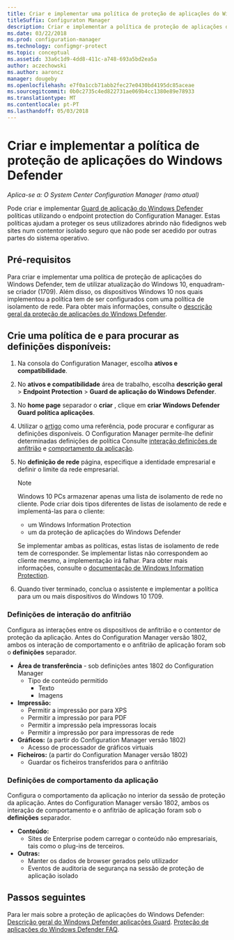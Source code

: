 ```yaml
---
title: Criar e implementar uma política de proteção de aplicações do Windows Defender
titleSuffix: Configuraton Manager
description: Criar e implementar a política de proteção de aplicações do Windows Defender.
ms.date: 03/22/2018
ms.prod: configuration-manager
ms.technology: configmgr-protect
ms.topic: conceptual
ms.assetid: 33a6c1d9-4dd8-411c-a748-693a5bd2ea5a
author: aczechowski
ms.author: aaroncz
manager: dougeby
ms.openlocfilehash: e7f0a1ccb71abb2fec27e0430bd4195dc85aceae
ms.sourcegitcommit: 0b0c2735c4ed822731ae069b4cc1380e89e78933
ms.translationtype: MT
ms.contentlocale: pt-PT
ms.lasthandoff: 05/03/2018
---
```

# <a name="create-and-deploy-windows-defender-application-guard-policy"></a>Criar e implementar a política de proteção de aplicações do Windows Defender 
*Aplica-se a: O System Center Configuration Manager (ramo atual)*
<!-- 1351960 -->
Pode criar e implementar [Guard de aplicação do Windows Defender](https://docs.microsoft.com/windows/threat-protection/windows-defender-application-guard/wd-app-guard-overview) políticas utilizando o endpoint protection do Configuration Manager. Estas políticas ajudam a proteger os seus utilizadores abrindo não fidedignos web sites num contentor isolado seguro que não pode ser acedido por outras partes do sistema operativo.

## <a name="prerequisites"></a>Pré-requisitos

Para criar e implementar uma política de proteção de aplicações do Windows Defender, tem de utilizar atualização do Windows 10, enquadram-se criador (1709). Além disso, os dispositivos Windows 10 nos quais implementou a política tem de ser configurados com uma política de isolamento de rede. Para obter mais informações, consulte o [descrição geral da proteção de aplicações do Windows Defender](https://docs.microsoft.com/windows/threat-protection/windows-defender-application-guard/wd-app-guard-overview). 


## <a name="create-a-policy-and-to-browse-the-available-settings"></a>Crie uma política de e para procurar as definições disponíveis:

1. Na consola do Configuration Manager, escolha **ativos e compatibilidade**.
2. No **ativos e compatibilidade** área de trabalho, escolha **descrição geral** > **Endpoint Protection** > **Guard de aplicação do Windows Defender**.
3. No **home page** separador o **criar** , clique em **criar Windows Defender Guard política aplicações**.
4. Utilizar o [artigo](https://docs.microsoft.com/windows/security/threat-protection/windows-defender-application-guard/configure-wd-app-guard) como uma referência, pode procurar e configurar as definições disponíveis. O Configuration Manager permite-lhe definir determinadas definições de política Consulte [interação definições de anfitrião](#BKMK_HIS) e [comportamento da aplicação](#BKMK_AppB).
5. No **definição de rede** página, especifique a identidade empresarial e definir o limite da rede empresarial.

    > [!NOTE]
    > Windows 10 PCs armazenar apenas uma lista de isolamento de rede no cliente. Pode criar dois tipos diferentes de listas de isolamento de rede e implementá-las para o cliente:
    >
    >  - um Windows Information Protection
    >  - um da proteção de aplicações do Windows Defender
    >
    > Se implementar ambas as políticas, estas listas de isolamento de rede tem de corresponder. Se implementar listas não correspondem ao cliente mesmo, a implementação irá falhar. Para obter mais informações, consulte o [documentação de Windows Information Protection](https://docs.microsoft.com/windows/threat-protection/windows-information-protection/create-wip-policy-using-sccm).
    > 
    > 

6. Quando tiver terminado, conclua o assistente e implementar a política para um ou mais dispositivos do Windows 10 1709.

### <a name="bkmk_HIS"></a> Definições de interação do anfitrião
Configura as interações entre os dispositivos de anfitrião e o contentor de proteção da aplicação. Antes do Configuration Manager versão 1802, ambos os interação de comportamento e o anfitrião de aplicação foram sob o **definições** separador.

- **Área de transferência** - sob definições antes 1802 do Configuration Manager
    - Tipo de conteúdo permitido
        - Texto
        - Imagens
- **Impressão:**
    - Permitir a impressão por para XPS
    - Permitir a impressão por para PDF
    - Permitir a impressão pela impressoras locais
    - Permitir a impressão por para impressoras de rede
- **Gráficos:** (a partir do Configuration Manager versão 1802)
    - Acesso de processador de gráficos virtuais
- **Ficheiros:** (a partir do Configuration Manager versão 1802)
    - Guardar os ficheiros transferidos para o anfitrião

### <a name="bkmk_ABS"></a> Definições de comportamento da aplicação
Configura o comportamento da aplicação no interior da sessão de proteção da aplicação. Antes do Configuration Manager versão 1802, ambos os interação de comportamento e o anfitrião de aplicação foram sob o **definições** separador.

- **Conteúdo:**
   - Sites de Enterprise podem carregar o conteúdo não empresariais, tais como o plug-ins de terceiros.
- **Outras:**
    - Manter os dados de browser gerados pelo utilizador
    - Eventos de auditoria de segurança na sessão de proteção de aplicação isolado



## <a name="next-steps"></a>Passos seguintes
Para ler mais sobre a proteção de aplicações do Windows Defender: [Descrição geral do Windows Defender aplicações Guard](https://docs.microsoft.com/windows/security/threat-protection/windows-defender-application-guard/wd-app-guard-overview).
[Proteção de aplicações do Windows Defender FAQ](https://docs.microsoft.com/windows/security/threat-protection/windows-defender-application-guard/faq-wd-app-guard).
